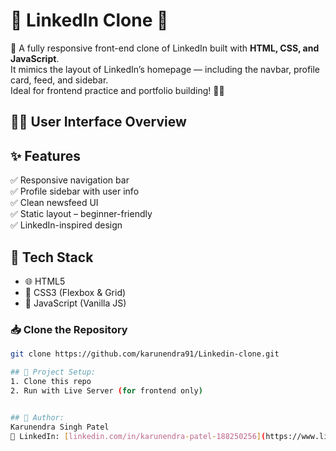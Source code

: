 # 🔗 LinkedIn Clone 💼
🚀 A fully responsive front-end clone of LinkedIn built with **HTML, CSS, and JavaScript**.  
It mimics the layout of LinkedIn’s homepage — including the navbar, profile card, feed, and sidebar.  
Ideal for frontend practice and portfolio building! 🎯✨


## 🧑‍💻 User Interface Overview
## ✨ Features

✅ Responsive navigation bar  
✅ Profile sidebar with user info  
✅ Clean newsfeed UI  
✅ Static layout – beginner-friendly  
✅ LinkedIn-inspired design  

## 🧰 Tech Stack

- 🌐 HTML5  
- 🎨 CSS3 (Flexbox & Grid)  
- 🧠 JavaScript (Vanilla JS)

### 📥 Clone the Repository
```bash
git clone https://github.com/karunendra91/Linkedin-clone.git

## 📁 Project Setup:
1. Clone this repo  
2. Run with Live Server (for frontend only)  


## 🙌 Author:
Karunendra Singh Patel  
🔗 LinkedIn: [linkedin.com/in/karunendra-patel-188250256](https://www.linkedin.com/in/karunendra-patel-188250256)


